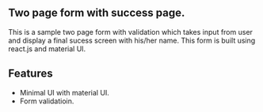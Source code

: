 ## Two page form with success page.

This is a sample two page form with validation which takes input from user and display a final sucess screen with his/her name. This form is built using react.js and material UI.

## Features
* Minimal UI with material UI.
* Form validatioin.
